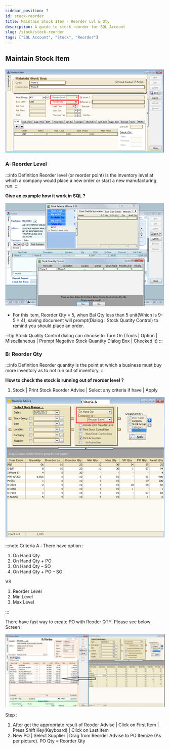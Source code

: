 ```yaml
---
sidebar_position: 7
id: stock-reorder
title: Maintain Stock Item - Reorder Lvl & Qty
description: A guide to stock reorder for SQL Account
slug: /stock/stock-reorder
tags: ["SQL Account", "Stock", "Reorder"]
---
```


## Maintain Stock Item

![1](../../static/img/stock/stock-reorder/1.png)

### A: Reorder Level

:::info Definition
Reorder level (or reorder point) is the inventory level at which a company would place a new order or start a new manufacturing run.
:::

**Give an example how it work in SQL ?**

![2](../../static/img/stock/stock-reorder/2.png)

- For this item, Reorder Qty = 5, when Bal Qty less than 5 unit(Which is 9-5 = 4), saving document will prompt(Dialog : Stock Quatity Control) to remind you should place an order.

:::tip
Stock Quality Control dialog can choose to Turn On (Tools | Option | Miscellaneous | Prompt Negative Stock Quantity Dialog Box | Checked it)
:::

### B: Reorder Qty

:::info Definition
Reorder quantity is the point at which a business must buy more inventory as to not run out of inventory.
:::

**How to check the stock is running out of reorder level ?**

1. Stock | Print Stock Reorder Advise | Select any criteria if have | Apply

![3](../../static/img/stock/stock-reorder/3.png)

:::note
Criteria A : There have option :

1. On Hand Qty
2. On Hand Qty + PO
3. On Hand Qty – SO
4. On Hand Qty + PO – SO

VS

 1. Reorder Level
 2. Min Level
 3. Max Level

:::

There have fast way to create PO with Reoder QTY. Please see below Screen :

![4](../../static/img/stock/stock-reorder/4.png)

Step :

1. After get the appropriate result of Reoder Advise | Click on First Item | Press Shift Key(Keyboard) | Click on Last Item
2. New PO | Select Supplier | Drag from Reorder Advise to PO Itemize (As per picture). PO Qty = Reorder Qty

